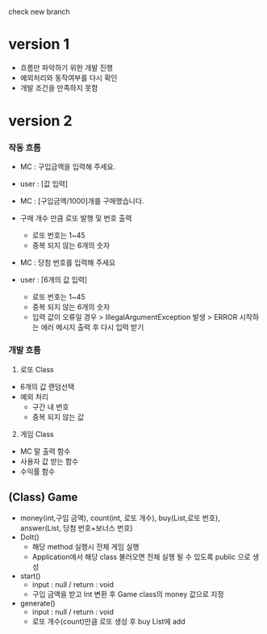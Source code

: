 check new branch

# version 1
- 흐름만 파악하기 위한 개발 진행
- 예외처리와 동작여부를 다시 확인
- 개발 조건을 만족하지 못함

# version 2
### 작동 흐름
- MC : 구입금액을 입력해 주세요.
- user : [값 입력] 

- MC : [구입금액/1000]개를 구매했습니다.
- 구매 개수 만큼 로또 발행 및 번호 출력
  - 로또 번호는 1~45
  - 중복 되지 않는 6개의 숫자 

- MC : 당첨 번호를 입력해 주세요
- user : [6개의 값 입력]
  - 로또 번호는 1~45 
  - 중복 되지 않는 6개의 숫자
  - 입력 값이 오류일 경우 > IllegalArgumentException 발생 > ERROR 시작하는 에러 메시지 출력 후 다시 입력 받기


### 개발 흐름
1. 로또 Class
- 6개의 값 랜덤선택
- 예외 처리
  - 구간 내 번호
  - 중복 되지 않는 값
2. 게임 Class
- MC 말 출력 함수
- 사용자 값 받는 함수
- 수익률 함수

## (Class) Game
- money(int,구입 금액), count(int, 로또 개수), buy(List<Lotto>,로또 번호), answer(List<Integer>, 당첨 번호+보너스 번호)
- DoIt()
  - 해당 method 실행시 전체 게임 실행
  - Application에서 해당 class 불러오면 전체 실행 될 수 있도록 public 으로 생성
- start()
    - input : null / return : void
    - 구입 금액을 받고 Int 변환 후 Game class의 money 값으로 지정
- generate()
    - input : null / return : void
    - 로또 개수(count)만큼 로또 생성 후 buy List에 add